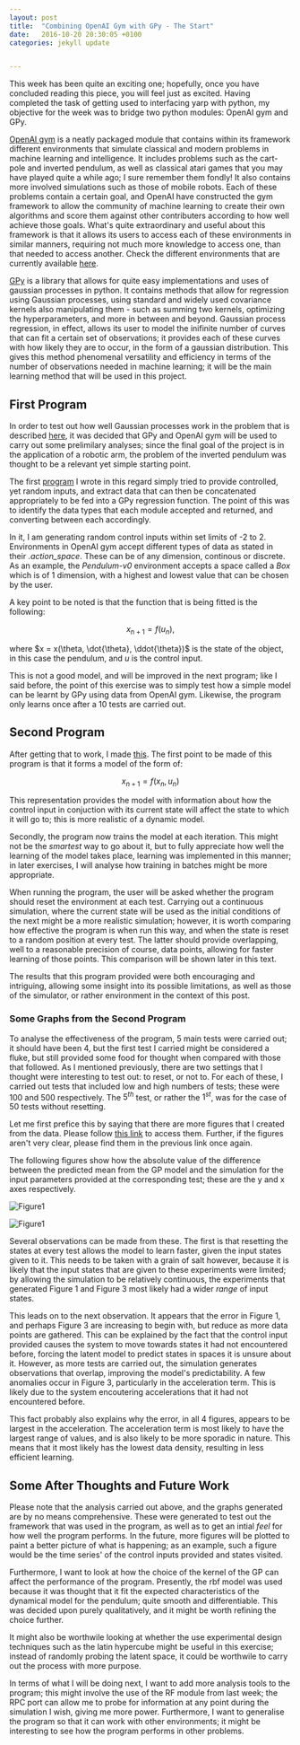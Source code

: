 ```yaml
---
layout: post
title:  "Combining OpenAI Gym with GPy - The Start"
date:   2016-10-20 20:30:05 +0100
categories: jekyll update


---
```

This week has been quite an exciting one; hopefully, once you have concluded reading this piece, you will feel just as excited. Having completed the task of getting used to interfacing yarp with python, my objective for the week was to bridge two python modules: OpenAI gym and GPy.

[OpenAI gym](https://gym.openai.com/) is a neatly packaged module that contains within its framework different environments that simulate classical and modern problems in machine learning and intelligence. It includes problems such as the cart-pole and inverted pendulum, as well as classical atari games that you may have played quite a while ago; I sure remember them fondly! It also contains more involved simulations such as those of mobile robots. Each of these problems contain a certain goal, and OpenAI have constructed the gym framework to allow the community of machine learning to create their own algorithms and score them against other contributers according to how well achieve those goals. What's quite extraordinary and useful about this framework is that it allows its users to access each of these environments in similar manners, requiring not much more knowledge to access one, than that needed to access another. Check the different environments that are currently available [here](https://gym.openai.com/envs).

[GPy](http://github.com/SheffieldML/GPy) is a library that allows for quite easy implementations and uses of gaussian processes in python. It contains methods that allow for regression using Gaussian processes, using standard and widely used covariance kernels also manipulating them - such as summing two kernels, optimizing the hyperparameters, and more in between and beyond. Gaussian process regression, in effect, allows its user to model the inifinite number of curves that can fit a certain set of observations; it provides each of these curves with how likely they are to occur, in the form of a gaussian distribution. This gives this method phenomenal versatility and efficiency in terms of the number of observations needed in machine learning; it will be the main learning method that will be used in this project.

## First Program

In order to test out how well Gaussian processes work in the problem that is described [here](https://gympy.github.io/about/), it was decided that GPy and OpenAI gym will be used to carry out some prelimilary analyses; since the final goal of the project is in the application of a robotic arm, the problem of the inverted pendulum was thought to be a relevant yet simple starting point.

The first [program](https://github.com/janithPet/FYP/blob/master/Code/Semester1/OpenAI/Tutorial.ipynb) I wrote in this regard simply tried to provide controlled, yet random inputs, and extract data that can then be concatenated appropriately to be fed into a GPy regression function. The point of this was to identify the data types that each module accepted and returned, and converting between each accordingly.

In it, I am generating random control inputs within set limits of -2 to 2. Environments in OpenAI gym accept different types of data as stated in their *.action_space*. These can be of any dimension, continous or discrete. As an example, the *Pendulum-v0* environment accepts a space called a *Box* which is of 1 dimension, with a highest and lowest value that can be chosen by the user.

A key point to be noted is that the function that is being fitted is the following:

$$x_{n+1} = f(u_n),$$

where $x = x(\theta, \dot{\theta}, \ddot{\theta})$ is the state of the object, in this case the pendulum, and $u$ is the control input.

This is not a good model, and will be improved in the next program; like I said before, the point
of this exercise was to simply test how a simple model can be learnt by GPy using data from OpenAI gym. Likewise, the program only learns once after a 10 tests are carried out.

## Second Program

After getting that to work, I made [this](https://github.com/janithPet/FYP/blob/master/Code/Semester1/OpenAI/Learning_2.ipynb). The first point to be made of this program is that it forms a model of the form of:

$$x_{n+1} = f(x_n, u_n)$$

This representation provides the model with information about how the control input in conjuction with its current state will affect the state to which it will go to; this is more realistic of a dynamic model.

Secondly, the program now trains the model at each iteration. This might not be the *smartest* way to go about it, but to fully appreciate how well the learning of the model takes place, learning was implemented in this manner; in later exercises, I will analyse how training in batches might be more appropriate.

When running the program, the user will be asked whether the program should reset the environment at each test. Carrying out a continuous simulation, where the current state will be used as the initial conditions of the next might be a more realistic simulation; however, it is worth comparing how effective the program is when run this way, and when the state is reset to a random position at every test. The latter should provide overlapping, well to a reasonable precision of course, data points, allowing for faster learning of those points. This comparison will be shown later in this text.

The results that this program provided were both encouraging and intriguing, allowing some insight into its possible limitations, as well as those of the simulator, or rather environment in the context of this post.

### Some Graphs from the Second Program

To analyse the effectiveness of the program, 5 main tests were carried out; it should have been 4, but the first test I carried might be considered a fluke, but still provided some food for thought when compared with those that followed. As I mentioned previously, there are two settings that I thought were interesting to test out: to reset, or not to. For each of these, I carried out tests that included low and high numbers of tests; these were 100 and 500 respectively. The $5^{th}$ test, or rather the $1^{st}$, was for the case of 50 tests without resetting.

Let me first prefice this by saying that there are more figures that I created from the data. Please follow [this link](https://github.com/janithPet/FYP/tree/master/Code/Semester1/OpenAI/Learning_2_Figs) to access them. Further, if the figures aren't very clear, please find them in the previous link once again.

The following figures show how the absolute value of the difference between the predicted mean from the GP model and the simulation for the input parameters provided at the corresponding test; these are the y and x axes respectively.

![Figure1]({{site_url}}/pictures/Combining1.gif)

![Figure1]({{site_url}}/pictures/Combining1.1.gif)

Several observations can be made from these. The first is that resetting the states at every test allows the model to learn faster, given the input states given to it. This needs to be taken with a grain of salt however, because it is likely that the input states that are given to these experiments were limited; by allowing the simulation to be relatively continuous, the experiments that generated Figure 1 and Figure 3 most likely had a wider *range* of input states.

This leads on to the next observation. It appears that the error in Figure 1, and perhaps Figure 3 are increasing to begin with, but reduce as more data points are gathered. This can be explained by the fact that the control input provided causes the system to move towards states it had not encountered before, forcing the latent model to predict states in spaces it is unsure about it. However, as more tests are carried out, the simulation generates observations that overlap, improving the model's predictability. A few anomalies occur in Figure 3, particularly in the acceleration term. This is likely due to the system encoutering accelerations that it had not encountered before.

This fact probably also explains why the error, in all 4 figures, appears to be largest in the acceleration. The acceleration term is most likely to have the largest range of values, and is also likely to be more sporadic in nature. This means that it most likely has the lowest data density, resulting in less efficient learning.

## Some After Thoughts and Future Work

Please note that the analysis carried out above, and the graphs generated are by no means comprehensive. These were generated to test out the framework that was used in the program, as well as to get an intial *feel* for how well the program performs. In the future, more figures will be plotted to paint a better picture of what is happening; as an example, such a figure would be the time series' of the control inputs provided and states visited.  

Furthermore, I want to look at how the choice of the kernel of the GP can affect the performance of the program. Presently, the rbf model was used because it was thought that it fit the expected characteristics of the dynamical model for the pendulum; quite smooth and differentiable. This was decided upon purely qualitatively, and it might be worth refining the choice further.

It might also be worthwile looking at whether the use experimental design techniques such as the latin hypercube might be useful in this exercise; instead of randomly probing the latent space, it could be worthwile to carry out the process with more purpose.

In terms of what I will be doing next, I want to add more analysis tools to the program; this might involve the use of the RF module from last week; the RPC port can allow me to probe for information at any point during the simulation I wish, giving me more power. Furthermore, I want to generalise the program so that it can work with other environments; it might be interesting to see how the program performs in other problems.  

